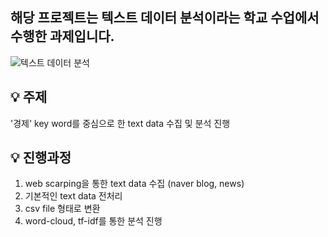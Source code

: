 ## 해당 프로젝트는 텍스트 데이터 분석이라는 학교 수업에서 수행한 과제입니다.
![텍스트 데이터 분석](https://github.com/user-attachments/assets/d398116b-19ea-43c2-9789-cf5e626e8320)

## 💡 주제 
'경제' key word를 중심으로 한 text data 수집 및 분석 진행

## 💡 진행과정
1. web scarping을 통한 text data 수집 (naver blog, news)
2. 기본적인 text data 전처리
3. csv file 형태로 변환
4. word-cloud, tf-idf를 통한 분석 진행
